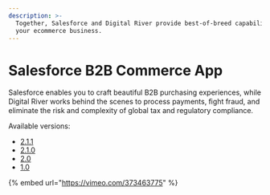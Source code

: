 ```yaml
---
description: >-
  Together, Salesforce and Digital River provide best-of-breed capabilities for
  your ecommerce business.
---
```


# Salesforce B2B Commerce App

Salesforce enables you to craft beautiful B2B purchasing experiences, while Digital River works behind the scenes to process payments, ﬁght fraud, and eliminate the risk and complexity of global tax and regulatory compliance.

Available versions:

* [2.1.1](https://app.gitbook.com/o/-LqC\_Nsz4Z-JxICCsFw3/s/-MNZuPvN3iGOwRD0PjQh-457992110/)
* [2.1.0](https://app.gitbook.com/o/-LqC\_Nsz4Z-JxICCsFw3/s/-MNZuPvN3iGOwRD0PjQh-2706698810/)
* [2.0](https://app.gitbook.com/o/-LqC\_Nsz4Z-JxICCsFw3/s/-MNZuPvN3iGOwRD0PjQh-41739140/)
* [1.0](https://app.gitbook.com/o/-LqC\_Nsz4Z-JxICCsFw3/s/-MNZuPvN3iGOwRD0PjQh-694727794/)

{% embed url="https://vimeo.com/373463775" %}

